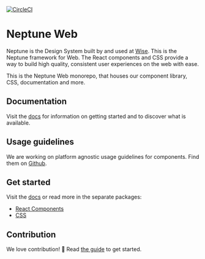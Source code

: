 [![CircleCI](https://circleci.com/gh/transferwise/neptune-web.svg?style=shield)](https://circleci.com/gh/transferwise/neptune-web)

# Neptune Web

Neptune is the Design System built by and used at [Wise](https://wise.com). This is the Neptune framework for Web. The React components and CSS provide a way to build high quality, consistent user experiences on the web with ease.

This is the Neptune Web monorepo, that houses our component library, CSS, documentation and more.

## Documentation

Visit the [docs](https://transferwise.github.io/neptune-web) for information on getting started and to discover what is available.

## Usage guidelines

We are working on platform agnostic usage guidelines for components. Find them on [Github](https://github.com/transferwise/neptune).

## Get started

Visit the [docs](https://transferwise.github.io/neptune-web/about/Home) or read more in the separate packages:

- [React Components](https://github.com/transferwise/neptune-web/blob/main/packages/components)
- [CSS](https://github.com/transferwise/neptune-web/blob/main/packages/css)

## Contribution

We love contribution! 🙏 Read [the guide](https://github.com/transferwise/neptune-web/blob/main/CONTRIBUTING.md) to get started.
